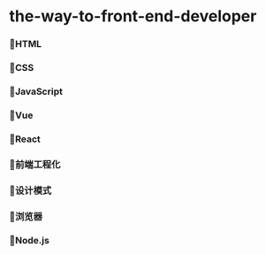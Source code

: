 # the-way-to-front-end-developer

### 🍎HTML

### 🍈CSS

### 🍊JavaScript


### 🍍Vue

### 🥭React

### 🍒前端工程化

### 🍓设计模式

### 🍅浏览器

### 🍉Node.js

